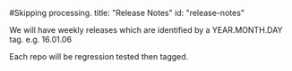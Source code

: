 #Skipping processing.
title: "Release Notes"
id: "release-notes"


We will have weekly releases which are identified by a YEAR.MONTH.DAY tag.  e.g.  16.01.06

Each repo will be regression tested then tagged.
